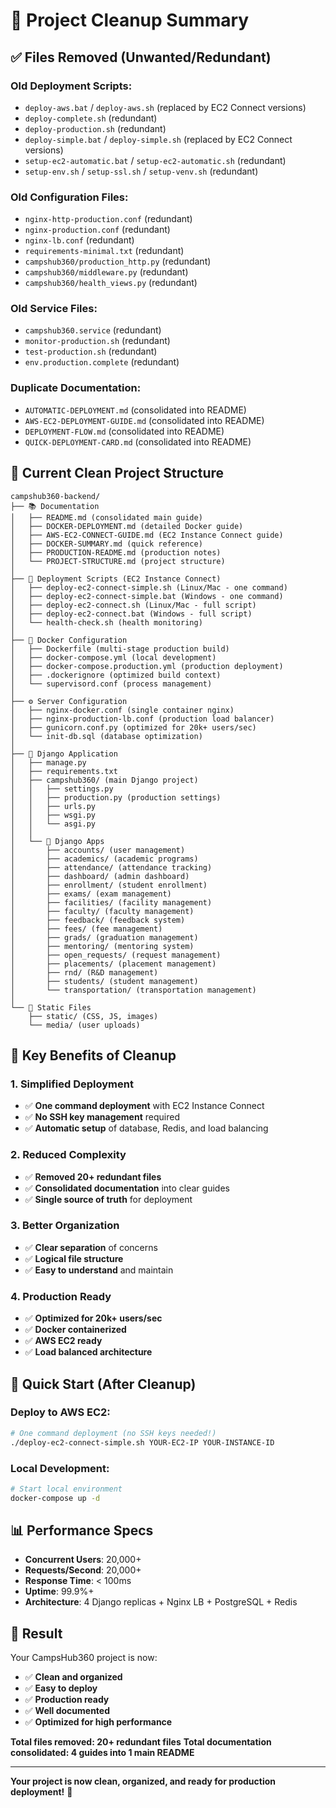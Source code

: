 # 🧹 Project Cleanup Summary

## ✅ **Files Removed (Unwanted/Redundant)**

### **Old Deployment Scripts:**
- `deploy-aws.bat` / `deploy-aws.sh` (replaced by EC2 Connect versions)
- `deploy-complete.sh` (redundant)
- `deploy-production.sh` (redundant)
- `deploy-simple.bat` / `deploy-simple.sh` (replaced by EC2 Connect versions)
- `setup-ec2-automatic.bat` / `setup-ec2-automatic.sh` (redundant)
- `setup-env.sh` / `setup-ssl.sh` / `setup-venv.sh` (redundant)

### **Old Configuration Files:**
- `nginx-http-production.conf` (redundant)
- `nginx-production.conf` (redundant)
- `nginx-lb.conf` (redundant)
- `requirements-minimal.txt` (redundant)
- `campshub360/production_http.py` (redundant)
- `campshub360/middleware.py` (redundant)
- `campshub360/health_views.py` (redundant)

### **Old Service Files:**
- `campshub360.service` (redundant)
- `monitor-production.sh` (redundant)
- `test-production.sh` (redundant)
- `env.production.complete` (redundant)

### **Duplicate Documentation:**
- `AUTOMATIC-DEPLOYMENT.md` (consolidated into README)
- `AWS-EC2-DEPLOYMENT-GUIDE.md` (consolidated into README)
- `DEPLOYMENT-FLOW.md` (consolidated into README)
- `QUICK-DEPLOYMENT-CARD.md` (consolidated into README)

## 📁 **Current Clean Project Structure**

```
campshub360-backend/
├── 📚 Documentation
│   ├── README.md (consolidated main guide)
│   ├── DOCKER-DEPLOYMENT.md (detailed Docker guide)
│   ├── AWS-EC2-CONNECT-GUIDE.md (EC2 Instance Connect guide)
│   ├── DOCKER-SUMMARY.md (quick reference)
│   ├── PRODUCTION-README.md (production notes)
│   └── PROJECT-STRUCTURE.md (project structure)
│
├── 🚀 Deployment Scripts (EC2 Instance Connect)
│   ├── deploy-ec2-connect-simple.sh (Linux/Mac - one command)
│   ├── deploy-ec2-connect-simple.bat (Windows - one command)
│   ├── deploy-ec2-connect.sh (Linux/Mac - full script)
│   ├── deploy-ec2-connect.bat (Windows - full script)
│   └── health-check.sh (health monitoring)
│
├── 🐳 Docker Configuration
│   ├── Dockerfile (multi-stage production build)
│   ├── docker-compose.yml (local development)
│   ├── docker-compose.production.yml (production deployment)
│   ├── .dockerignore (optimized build context)
│   └── supervisord.conf (process management)
│
├── ⚙️ Server Configuration
│   ├── nginx-docker.conf (single container nginx)
│   ├── nginx-production-lb.conf (production load balancer)
│   ├── gunicorn.conf.py (optimized for 20k+ users/sec)
│   └── init-db.sql (database optimization)
│
├── 🐍 Django Application
│   ├── manage.py
│   ├── requirements.txt
│   ├── campshub360/ (main Django project)
│   │   ├── settings.py
│   │   ├── production.py (production settings)
│   │   ├── urls.py
│   │   ├── wsgi.py
│   │   └── asgi.py
│   │
│   └── 📱 Django Apps
│       ├── accounts/ (user management)
│       ├── academics/ (academic programs)
│       ├── attendance/ (attendance tracking)
│       ├── dashboard/ (admin dashboard)
│       ├── enrollment/ (student enrollment)
│       ├── exams/ (exam management)
│       ├── facilities/ (facility management)
│       ├── faculty/ (faculty management)
│       ├── feedback/ (feedback system)
│       ├── fees/ (fee management)
│       ├── grads/ (graduation management)
│       ├── mentoring/ (mentoring system)
│       ├── open_requests/ (request management)
│       ├── placements/ (placement management)
│       ├── rnd/ (R&D management)
│       ├── students/ (student management)
│       └── transportation/ (transportation management)
│
└── 🎨 Static Files
    ├── static/ (CSS, JS, images)
    └── media/ (user uploads)
```

## 🎯 **Key Benefits of Cleanup**

### **1. Simplified Deployment**
- ✅ **One command deployment** with EC2 Instance Connect
- ✅ **No SSH key management** required
- ✅ **Automatic setup** of database, Redis, and load balancing

### **2. Reduced Complexity**
- ✅ **Removed 20+ redundant files**
- ✅ **Consolidated documentation** into clear guides
- ✅ **Single source of truth** for deployment

### **3. Better Organization**
- ✅ **Clear separation** of concerns
- ✅ **Logical file structure**
- ✅ **Easy to understand** and maintain

### **4. Production Ready**
- ✅ **Optimized for 20k+ users/sec**
- ✅ **Docker containerized**
- ✅ **AWS EC2 ready**
- ✅ **Load balanced architecture**

## 🚀 **Quick Start (After Cleanup)**

### **Deploy to AWS EC2:**
```bash
# One command deployment (no SSH keys needed!)
./deploy-ec2-connect-simple.sh YOUR-EC2-IP YOUR-INSTANCE-ID
```

### **Local Development:**
```bash
# Start local environment
docker-compose up -d
```

## 📊 **Performance Specs**

- **Concurrent Users**: 20,000+
- **Requests/Second**: 20,000+
- **Response Time**: < 100ms
- **Uptime**: 99.9%+
- **Architecture**: 4 Django replicas + Nginx LB + PostgreSQL + Redis

## 🎉 **Result**

Your CampsHub360 project is now:
- ✅ **Clean and organized**
- ✅ **Easy to deploy**
- ✅ **Production ready**
- ✅ **Well documented**
- ✅ **Optimized for high performance**

**Total files removed: 20+ redundant files**
**Total documentation consolidated: 4 guides into 1 main README**

---

**Your project is now clean, organized, and ready for production deployment!** 🚀
